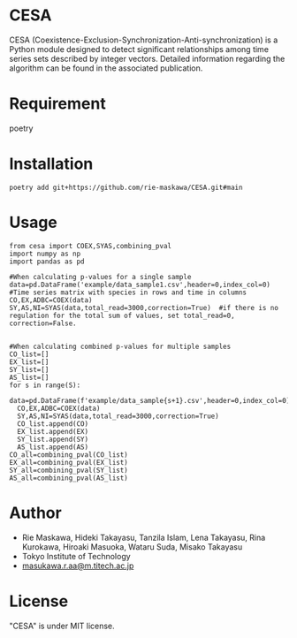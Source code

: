 # CESA
CESA (Coexistence-Exclusion-Synchronization-Anti-synchronization) is a Python module designed to detect significant relationships among time series sets described by integer vectors. Detailed information regarding the algorithm can be found in the associated publication.

# Requirement
poetry

# Installation

```
poetry add git+https://github.com/rie-maskawa/CESA.git#main
```

# Usage
```
from cesa import COEX,SYAS,combining_pval
import numpy as np
import pandas as pd

#When calculating p-values for a single sample
data=pd.DataFrame('example/data_sample1.csv',header=0,index_col=0)  #Time series matrix with species in rows and time in columns
CO,EX,ADBC=COEX(data)
SY,AS,NI=SYAS(data,total_read=3000,correction=True)  #if there is no regulation for the total sum of values, set total_read=0, correction=False.


#When calculating combined p-values for multiple samples
CO_list=[]
EX_list=[]
SY_list=[]
AS_list=[]
for s in range(S):
  data=pd.DataFrame(f'example/data_sample{s+1}.csv',header=0,index_col=0)
  CO,EX,ADBC=COEX(data)
  SY,AS,NI=SYAS(data,total_read=3000,correction=True)
  CO_list.append(CO)
  EX_list.append(EX)
  SY_list.append(SY)
  AS_list.append(AS)
CO_all=combining_pval(CO_list)
EX_all=combining_pval(EX_list)
SY_all=combining_pval(SY_list)
AS_all=combining_pval(AS_list)
```

# Author
* Rie Maskawa, Hideki Takayasu, Tanzila Islam, Lena Takayasu, Rina Kurokawa, Hiroaki Masuoka, Wataru Suda, Misako Takayasu
* Tokyo Institute of Technology
* masukawa.r.aa@m.titech.ac.jp

# License
"CESA" is under MIT license.
